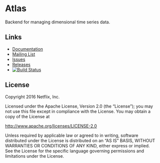 # Atlas

Backend for managing dimensional time series data.

## Links

* [Documentation](https://github.com/Netflix/atlas/wiki)
* [Mailing List](https://groups.google.com/forum/#!forum/netflix-atlas)
* [Issues](https://github.com/Netflix/atlas/issues)
* [Releases](https://github.com/Netflix/atlas/releases)
* [![Build Status](https://travis-ci.org/Netflix/atlas.svg)](https://travis-ci.org/Netflix/atlas/builds)

## License

Copyright 2016 Netflix, Inc.

Licensed under the Apache License, Version 2.0 (the “License”); you may not use this file except in compliance with the License. You may obtain a copy of the License at

http://www.apache.org/licenses/LICENSE-2.0

Unless required by applicable law or agreed to in writing, software distributed under the License is distributed on an “AS IS” BASIS, WITHOUT WARRANTIES OR CONDITIONS OF ANY KIND, either express or implied. See the License for the specific language governing permissions and limitations under the License.

